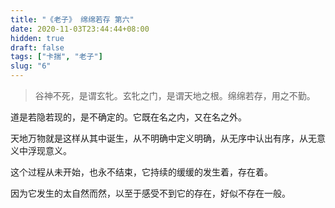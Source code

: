 ```yaml
---
title: "《老子》 绵绵若存 第六"
date: 2020-11-03T23:44:44+08:00
hidden: true
draft: false
tags: ["卡揣", "老子"]
slug: "6"
---
```


> 谷神不死，是谓玄牝。玄牝之门，是谓天地之根。绵绵若存，用之不勤。

道是若隐若现的，是不确定的。它既在名之内，又在名之外。

天地万物就是这样从其中诞生，从不明确中定义明确，从无序中认出有序，从无意义中浮现意义。

这个过程从未开始，也永不结束，它持续的缓缓的发生着，存在着。

因为它发生的太自然而然，以至于感受不到它的存在，好似不存在一般。